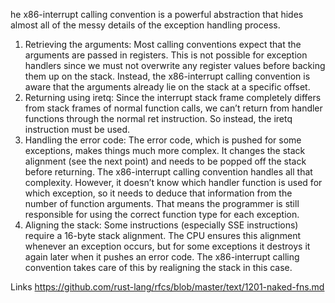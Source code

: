 he x86-interrupt calling convention is a powerful abstraction that hides almost all of the messy details of the exception handling process.



1. Retrieving the arguments: Most calling conventions expect that the arguments are passed in registers. This is not possible for exception handlers since we must not overwrite any register values before backing them up on the stack. Instead, the x86-interrupt calling convention is aware that the arguments already lie on the stack at a specific offset.
2. Returning using iretq: Since the interrupt stack frame completely differs from stack frames of normal function calls, we can’t return from handler functions through the normal ret instruction. So instead, the iretq instruction must be used.
3. Handling the error code: The error code, which is pushed for some exceptions, makes things much more complex. It changes the stack alignment (see the next point) and needs to be popped off the stack before returning. The x86-interrupt calling convention handles all that complexity. However, it doesn’t know which handler function is used for which exception, so it needs to deduce that information from the number of function arguments. That means the programmer is still responsible for using the correct function type for each exception. 
4. Aligning the stack: Some instructions (especially SSE instructions) require a 16-byte stack alignment. The CPU ensures this alignment whenever an exception occurs, but for some exceptions it destroys it again later when it pushes an error code. The x86-interrupt calling convention takes care of this by realigning the stack in this case.


Links
https://github.com/rust-lang/rfcs/blob/master/text/1201-naked-fns.md
